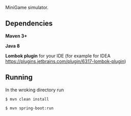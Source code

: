MiniGame simulator.

## Dependencies

**Maven 3+**

**Java 8**

**Lombok plugin** for your IDE (for example for IDEA https://plugins.jetbrains.com/plugin/6317-lombok-plugin)


## Running
In the wroking directory run

```$ mvn clean install```

```$ mvn spring-boot:run```

